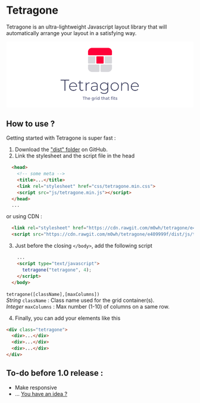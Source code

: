 # Tetragone

Tetragone is an ultra-lightweight Javascript layout library that will automatically arrange your layout in a satisfying way.

![Banner](image/banner-logo.png)

## How to use ?

Getting started with Tetragone is super fast :

1. Download the ["dist" folder](https://github.com/m0wh/tetragone/tree/master/dist) on GitHub.
2. Link the stylesheet and the script file in the head
  ```html
    <head>
      <!-- some meta -->
      <title>...</title>
      <link rel="stylesheet" href="css/tetragone.min.css">
      <script src="js/tetragone.min.js"></script>
    </head>
    ...
  ```
  or using CDN :
  ```html
    <link rel="stylesheet" href="https://cdn.rawgit.com/m0wh/tetragone/e409999f/dist/css/tetragone.min.css">
    <script src="https://cdn.rawgit.com/m0wh/tetragone/e409999f/dist/js/tetragone.min.js"></script>
  ```
3. Just before the closing `</body>`, add the following script
  ```html
      ...
      <script type="text/javascript">
        tetragone("tetragone", 4);
      </script>
    </body>
  ```
  `tetragone([className],[maxColumns])`  
  *String* `className` : Class name used for the grid container(s).  
  *Integer* `maxColumns` : Max number (1-10) of columns on a same row.

4. Finally, you can add your elements like this
  ```html
  <div class="tetragone">
    <div>...</div>
    <div>...</div>
    <div>...</div>
  </div>
  ```



## To-do before 1.0 release :

- Make responsive
- ... [You have an idea ?](https://github.com/m0wh/tetragone/issues)
